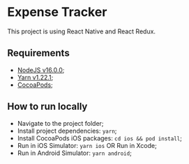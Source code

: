 # Expense Tracker

This project is using React Native and React Redux.

## Requirements

- [NodeJS v16.0.0](https://nodejs.org/en/);
- [Yarn v1.22.1](https://yarnpkg.com/en/);
- [CocoaPods](https://cocoapods.org/);

## How to run locally

- Navigate to the project folder;
- Install project dependencies: `yarn`;
- Install CocoaPods iOS packages: `cd ios && pod install`;
- Run in iOS Simulator: `yarn ios` OR Run in Xcode;
- Run in Android Simulator: `yarn android`;
